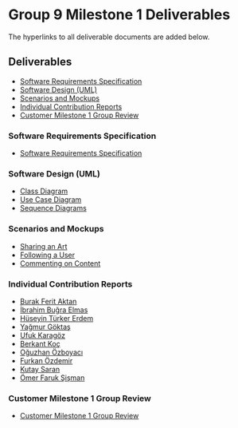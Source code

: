 # Group 9 Milestone 1 Deliverables
The hyperlinks to all deliverable documents are added below.

## Deliverables
* [Software Requirements Specification](https://github.com/bounswe/bounswe2022group9/blob/master/deliverables/CMPE451_Customer_Presentation_Milestone_1/Deliverables.md#software-requirements-specification)
* [Software Design (UML)](https://github.com/bounswe/bounswe2022group9/blob/master/deliverables/CMPE451_Customer_Presentation_Milestone_1/Deliverables.md#software-design-uml)
* [Scenarios and Mockups](https://github.com/bounswe/bounswe2022group9/blob/master/deliverables/CMPE451_Customer_Presentation_Milestone_1/deliverables.md#scenarios-and-mockups)
* [Individual Contribution Reports](https://github.com/bounswe/bounswe2022group9/blob/master/deliverables/CMPE451_Customer_Presentation_Milestone_1/Deliverables.md#individual-contribution-reports)
* [Customer Milestone 1 Group Review](https://github.com/bounswe/bounswe2022group9/blob/master/deliverables/CMPE451_Customer_Presentation_Milestone_1/Deliverables.md#customer-milestone-1-group-review)

### Software Requirements Specification
* [Software Requirements Specification](https://github.com/bounswe/bounswe2022group9/wiki/Requirement-Analysis)

### Software Design (UML)
* [Class Diagram](https://github.com/bounswe/bounswe2022group9/wiki/Class-Diagram)
* [Use Case Diagram](https://github.com/bounswe/bounswe2022group9/wiki/Use-Case-Diagram)
* [Sequence Diagrams](https://github.com/bounswe/bounswe2022group9/wiki/Sequence-Diagrams)

### Scenarios and Mockups
* [Sharing an Art](https://github.com/bounswe/bounswe2022group9/wiki/%22Sharing-an-art%22)
* [Following a User](https://github.com/bounswe/bounswe2022group9/wiki/Following-a-User)
* [Commenting on Content](https://github.com/bounswe/bounswe2022group9/wiki/%22Commenting-on-content%22-scenario)

### Individual Contribution Reports
* [Burak Ferit Aktan](https://github.com/bounswe/bounswe2022group9/blob/master/deliverables/CMPE451_Customer_Presentation_Milestone_1/individual_contributions_reports/Burak_Ferit_Aktan.md)
* [İbrahim Buğra Elmas](https://github.com/bounswe/bounswe2022group9/blob/master/deliverables/CMPE451_Customer_Presentation_Milestone_1/individual_contributions_reports/%C4%B0brahim_Bu%C4%9Fra_Elmas.md)
* [Hüseyin Türker Erdem]()
* [Yağmur Göktaş]()
* [Ufuk Karagöz]()
* [Berkant Koç]()
* [Oğuzhan Özboyacı]()
* [Furkan Özdemir]()
* [Kutay Saran]()
* [Ömer Faruk Şişman](https://github.com/bounswe/bounswe2022group9/blob/master/deliverables/CMPE451_Customer_Presentation_Milestone_1/individual_contributions_reports/Omer_Faruk_Sisman.md)

### Customer Milestone 1 Group Review
* [Customer Milestone 1 Group Review](https://github.com/bounswe/bounswe2022group9/blob/master/deliverables/CMPE451_Customer_Presentation_Milestone_1/Milestone-Group-Review.md)
